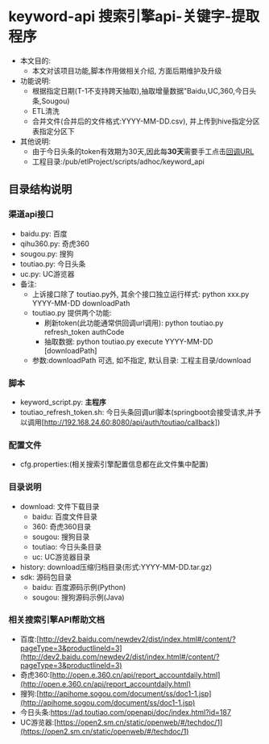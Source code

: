 keyword-api 搜索引擎api-关键字-提取程序
====

* 本文目的:
	* 本文对该项目功能,脚本作用做相关介绍, 方面后期维护及升级
* 功能说明:
	* 根据指定日期(T-1不支持跨天抽取),抽取增量数据"Baidu,UC,360,今日头条,Sougou)
	* ETL清洗
	* 合并文件(合并后的文件格式:YYYY-MM-DD.csv), 并上传到hive指定分区表指定分区下
* 其他说明:
	* 由于今日头条的token有效期为30天,因此每**30天**需要手工点击[回调URL](https://ad.oceanengine.com/openapi/audit/oauth.html?app_id=1638129195871244&state=your_custom_params&scope=%5B4%5D&redirect_uri=http%3A%2F%2Fdata.daoxila.com%2Fapi%2Fauth%2Ftoutiao%2Fcallback "https://ad.oceanengine.com/openapi/audit/oauth.html?app_id=1638129195871244&state=your_custom_params&scope=%5B4%5D&redirect_uri=http%3A%2F%2Fdata.daoxila.com%2Fapi%2Fauth%2Ftoutiao%2Fcallback")
	* 工程目录:/pub/etlProject/scripts/adhoc/keyword_api

## 目录结构说明

### 渠道api接口
* baidu.py: 百度
* qihu360.py: 奇虎360
* sougou.py: 搜狗
* toutiao.py: 今日头条
* uc.py: UC游览器
* 备注:
	* 上诉接口除了 toutiao.py外, 其余个接口独立运行样式: python xxx.py YYYY-MM-DD downloadPath
	* toutiao.py 提供两个功能:
		* 刷新token(此功能通常供回调url调用): python toutiao.py refresh_token authCode
		* 抽取数据: python toutiao.py execute YYYY-MM-DD [downloadPath]
	* 参数:downloadPath 可选, 如不指定, 默认目录: 工程主目录/download
    
### 脚本
* keyword_script.py: **主程序**
* toutiao_refresh_token.sh: 今日头条回调url脚本(springboot会接受请求,并予以调用[http://192.168.24.60:8080/api/auth/toutiao/callback])

### 配置文件
* cfg.properties:(相关搜索引擎配置信息都在此文件集中配置)

### 目录说明
* download: 文件下载目录
	* baidu: 百度文件目录
	* 360: 奇虎360目录
	* sougou: 搜狗目录
	* toutiao: 今日头条目录
	* uc: UC游览器目录
* history: download压缩归档目录(形式:YYYY-MM-DD.tar.gz)
* sdk: 源码包目录
	* baidu: 百度源码示例(Python)
	* sougou: 搜狗源码示例(Java)

### 相关搜索引擎API帮助文档
* 百度:[http://dev2.baidu.com/newdev2/dist/index.html#/content/?pageType=3&productlineId=3](http://dev2.baidu.com/newdev2/dist/index.html#/content/?pageType=3&productlineId=3)
* 奇虎360:[http://open.e.360.cn/api/report_accountdaily.html](http://open.e.360.cn/api/report_accountdaily.html)
* 搜狗:[http://apihome.sogou.com/document/ss/doc1-1.jsp](http://apihome.sogou.com/document/ss/doc1-1.jsp)
* 今日头条:[https://ad.toutiao.com/openapi/doc/index.html?id=187 ](https://ad.toutiao.com/openapi/doc/index.html?id=187 )
* UC游览器:[https://open2.sm.cn/static/openweb/#/techdoc/1](https://open2.sm.cn/static/openweb/#/techdoc/1)